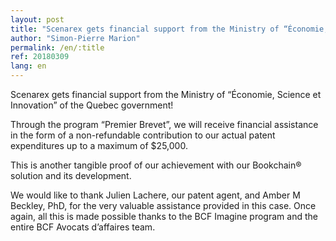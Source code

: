 ```yaml
---
layout: post
title: "Scenarex gets financial support from the Ministry of “Économie, Science et Innovation”"
author: "Simon-Pierre Marion"
permalink: /en/:title
ref: 20180309
lang: en
---
```


Scenarex gets financial support from the Ministry of “Économie, Science et Innovation” of the Quebec government!

Through the program “Premier Brevet”, we will receive financial assistance in the form of a non-refundable contribution to our actual patent expenditures up to a maximum of $25,000.

This is another tangible proof of our achievement with our Bookchain® solution and its development.

We would like to thank Julien Lachere, our patent agent, and Amber M Beckley, PhD, for the very valuable assistance provided in this case. Once again, all this is made possible thanks to the BCF Imagine program and the entire BCF Avocats d’affaires team.
